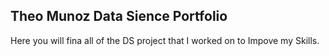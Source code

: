 ## Theo Munoz Data Sience Portfolio
Here you will fina all of the DS project that I worked on to Impove my Skills.
